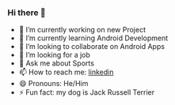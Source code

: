 ### Hi there 👋

- 🔭 I’m currently working on new Project
- 🌱 I’m currently learning Android Development
- 👯 I’m looking to collaborate on Android Apps
- 🤔 I’m looking for a job
- 💬 Ask me about Sports
- 📫 How to reach me: [linkedin](https://www.linkedin.com/in/dzmitry-kandrykinski-a2b1b7171/)
- 😄 Pronouns: He/Him
- ⚡ Fun fact: my dog is Jack Russell Terrier

